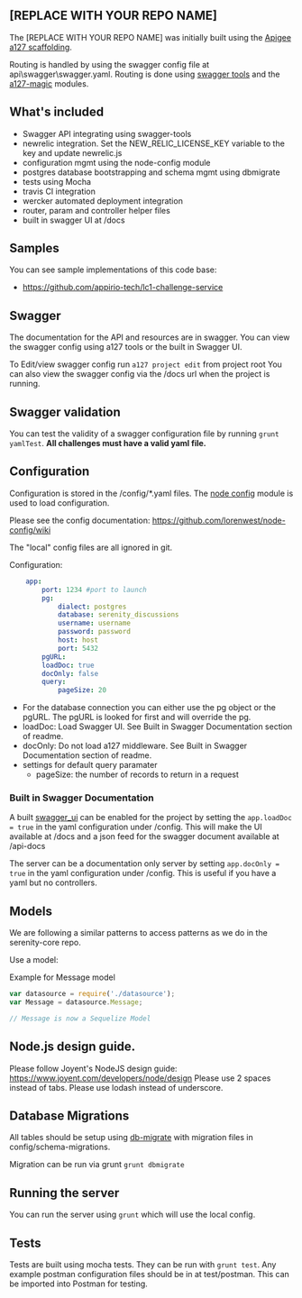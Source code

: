 ## [REPLACE WITH YOUR REPO NAME]

The [REPLACE WITH YOUR REPO NAME] was initially built using the [Apigee a127 scaffolding](https://github.com/apigee-127/a127-documentation/wiki).

Routing is handled by using the swagger config file at api\swagger\swagger.yaml.
Routing is done using [swagger tools](https://github.com/apigee-127/swagger-tools) and the [a127-magic](https://github.com/apigee-127/magic) modules.

## What's included

* Swagger API integrating using swagger-tools
* newrelic integration.  Set the NEW_RELIC_LICENSE_KEY variable to the key and update newrelic.js
* configuration mgmt using the node-config module
* postgres database bootstrapping and schema mgmt using dbmigrate
* tests using Mocha
* travis CI integration
* wercker automated deployment integration
* router, param and controller helper files
* built in swagger UI at /docs

## Samples

You can see sample implementations of this code base:
* https://github.com/appirio-tech/lc1-challenge-service

## Swagger

The documentation for the API and resources are in swagger.  You can view the swagger config using a127 tools or the built in Swagger UI.

To Edit/view swagger config run ```a127 project edit``` from project root
You can also view the swagger config via the /docs url when the project is running.


## Swagger validation

You can test the validity of a swagger configuration file by running ```grunt yamlTest```.  **All challenges must have a valid yaml file.**


## Configuration

Configuration is stored in the /config/*.yaml files.  The [node config](https://github.com/lorenwest/node-config) module is used to load configuration.

Please see the config documentation:  https://github.com/lorenwest/node-config/wiki

The "local" config files are all ignored in git.

Configuration:

```yaml
    app:
        port: 1234 #port to launch
        pg:
            dialect: postgres
            database: serenity_discussions
            username: username
            password: password
            host: host
            port: 5432
        pgURL:
        loadDoc: true
        docOnly: false
        query:
            pageSize: 20
```

* For the database connection you can either use the pg object or the pgURL.  The pgURL is looked for first and will override the pg.
* loadDoc:  Load Swagger UI. See Built in Swagger Documentation section of readme.
* docOnly:  Do not load a127 middleware.  See Built in Swagger Documentation section of readme.
* settings for default query paramater
    * pageSize:  the number of records to return in a request


### Built in Swagger Documentation

A built [swagger_ui](https://github.com/wordnik/swagger-ui) can be enabled for the project by setting the ```app.loadDoc = true``` in the yaml configuration under /config.  This will make the UI available at /docs and a json feed for the swagger document available at /api-docs

The server can be a documentation only server by setting ```app.docOnly = true``` in the yaml configuration under /config.  This is useful if you have a yaml but no controllers.


## Models

We are following a similar patterns to access patterns as we do in the serenity-core repo.

Use a model:

Example for Message model

```javascript
var datasource = require('./datasource');
var Message = datasource.Message;

// Message is now a Sequelize Model
```

## Node.js design guide.

Please follow Joyent's NodeJS design guide:  https://www.joyent.com/developers/node/design
Please use 2 spaces instead of tabs.
Please use lodash instead of underscore.

## Database Migrations

All tables should be setup using [db-migrate](https://github.com/kunklejr/node-db-migrate) with migration files in config/schema-migrations.

Migration can be run via grunt ```grunt dbmigrate```

## Running the server

You can run the server using ```grunt``` which will use the local config.

## Tests

Tests are built using mocha tests.   They can be run with ```grunt test```.
Any example postman configuration files should be in at test/postman.  This can be imported into Postman for testing.
